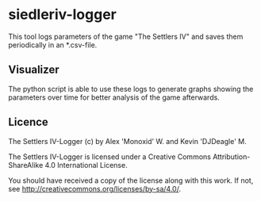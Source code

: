 # siedleriv-logger
This tool logs parameters of the game "The Settlers IV" and saves them periodically in an *.csv-file.

## Visualizer
The python script is able to use these logs to generate graphs showing the parameters over time for better analysis of the game afterwards.

## Licence
The Settlers IV-Logger (c) by Alex 'Monoxid' W. and Kevin 'DJDeagle' M.

The Settlers IV-Logger is licensed under a
Creative Commons Attribution-ShareAlike 4.0 International License.

You should have received a copy of the license along with this
work. If not, see <http://creativecommons.org/licenses/by-sa/4.0/>.